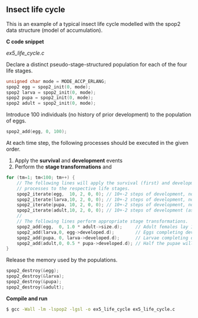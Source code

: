 ## Insect life cycle

This is an example of a typical insect life cycle modelled with the spop2 data structure (model of accumulation).

**C code snippet**

*ex5_life_cycle.c*

Declare a distinct pseudo-stage-structured population for each of the four life stages.
```c
unsigned char mode = MODE_ACCP_ERLANG;
spop2 egg = spop2_init(0, mode);
spop2 larva = spop2_init(0, mode);
spop2 pupa = spop2_init(0, mode);
spop2 adult = spop2_init(0, mode);
```
Introduce 100 individuals (no history of prior development) to the population of eggs.
```c
spop2_add(egg, 0, 100);
```
At each time step, the following processes should be executed in the given order.
1. Apply the **survival** and **development** events
2. Perform the **stage transformations** and 
```c
for (tm=1; tm<100; tm++) {
    // The following lines will apply the survival (first) and development (next) 
    // processes to the respective life stages.
    spop2_iterate(egg,  10, 2, 0, 0); // 10+-2 steps of development, no death
    spop2_iterate(larva,10, 2, 0, 0); // 10+-2 steps of development, no death
    spop2_iterate(pupa, 10, 2, 0, 0); // 10+-2 steps of development, no death
    spop2_iterate(adult,10, 2, 0, 0); // 10+-2 steps of development (as lifetime)
    //
    // The following lines perform appropriate stage transformations.
    spop2_add(egg,  0, 1.0 * adult->size.d);     // Adult females lay 1 egg per day
    spop2_add(larva,0, egg->developed.d);        // Eggs completing development will hatch into larvae
    spop2_add(pupa, 0, larva->developed.d);      // Larvae completing development will hatch into pupae
    spop2_add(adult,0, 0.5 * pupa->developed.d); // Half the pupae will become adult females
}
```
Release the memory used by the populations.
```c
spop2_destroy(&egg);
spop2_destroy(&larva);
spop2_destroy(&pupa);
spop2_destroy(&adult);
```

**Compile and run**

```bash
$ gcc -Wall -lm -lspop2 -lgsl -o ex5_life_cycle ex5_life_cycle.c
```
